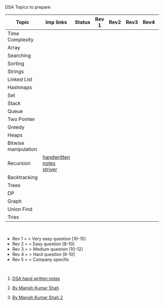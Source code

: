 DSA Topics to prepare

| Topic                | Imp links                                                                                                                                                                          | Status | Rev 1 | Rev2 | Rev3 | Rev4 | Rev5 |
| -------------------- | ---------------------------------------------------------------------------------------------------------------------------------------------------------------------------------- | ------ | ----- | ---- | ---- | ---- | ---- |
| Time Complexity      |                                                                                                                                                                                    |        |       |      |      |      |      |
| Array                |                                                                                                                                                                                    |        |       |      |      |      |      |
| Searching            |                                                                                                                                                                                    |        |       |      |      |      |      |
| Sorting              |                                                                                                                                                                                    |        |       |      |      |      |      |
| Strings              |                                                                                                                                                                                    |        |       |      |      |      |      |
| Linked List          |                                                                                                                                                                                    |        |       |      |      |      |      |
| Hashmaps             |                                                                                                                                                                                    |        |       |      |      |      |      |
| Set                  |                                                                                                                                                                                    |        |       |      |      |      |      |
| Stack                |                                                                                                                                                                                    |        |       |      |      |      |      |
| Queue                |                                                                                                                                                                                    |        |       |      |      |      |      |
| Two Pointer          |                                                                                                                                                                                    |        |       |      |      |      |      |
| Greedy               |                                                                                                                                                                                    |        |       |      |      |      |      |
| Heaps                |                                                                                                                                                                                    |        |       |      |      |      |      |
| Bitwise manipulation |                                                                                                                                                                                    |        |       |      |      |      |      |
| Recursion            | [handwritten notes striver](https://www.linkedin.com/posts/shubham-upadhyay1_striver-recursion-notes-activity-7045627239131942912-AIRG?utm_source=share&utm_medium=member_desktop) |        |       |      |      |      |      |
| Backtracking         |                                                                                                                                                                                    |        |       |      |      |      |      |
| Trees                |                                                                                                                                                                                    |        |       |      |      |      |      |
| DP                   |                                                                                                                                                                                    |        |       |      |      |      |      |
| Graph                |                                                                                                                                                                                    |        |       |      |      |      |      |
| Union Find           |                                                                                                                                                                                    |        |       |      |      |      |      |
| Tries                |                                                                                                                                                                                    |        |       |      |      |      |      |

&nbsp;

- Rev 1 = > Very easy question [10-15]
- Rev 2 = > Easy question [8-10]
- Rev 3 = > Medium question [10-12]
- Rev 4 = > Hard question [8-10]
- Rev 5 = > Company specific

&nbsp;

1. [DSA hand written notes](https://www.linkedin.com/posts/manish-kumar-shah_data-structure-handwritten-notes-activity-7045705948610347008-yLyw?utm_source=share&utm_medium=member_desktop)

2. [By Manish Kumar Shah](https://www.linkedin.com/posts/manish-kumar-shah_data-structures-and-algorithm-notes-activity-7042441946379739136-T1JI?utm_source=share&utm_medium=member_desktop)

3. [By Manish Kumar Shah 2](https://www.linkedin.com/posts/manish-kumar-shah_data-structure-handwritten-notes-activity-7045705948610347008-yLyw?utm_source=share&utm_medium=member_desktop)
